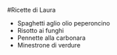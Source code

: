 #Ricette di Laura

* Spaghetti aglio olio peperoncino
* Risotto ai funghi
* Pennette alla carbonara
* Minestrone di verdure
